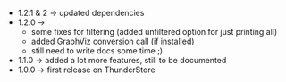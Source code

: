 * 1.2.1 & 2 -> updated dependencies
* 1.2.0 ->
  * some fixes for filtering (added unfiltered option for just printing all)
  * added GraphViz conversion call (if installed)
  * still need to write docs some time ;)
* 1.1.0 -> added a lot more features, still to be documented
* 1.0.0 -> first release on ThunderStore
